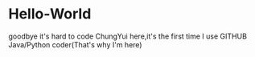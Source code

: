 # Hello-World
goodbye it's hard to code
ChungYui here,it's the first time I use GITHUB
Java/Python coder(That's why I'm here)
